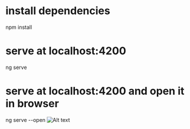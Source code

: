 # install dependencies
npm install

# serve at localhost:4200
ng serve

# serve at localhost:4200 and open it in browser
ng serve --open
![Alt text](<news -2.png>)
